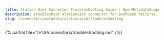 ```yaml
---
title: Alation Sink Connector Troubleshooting Guide | OpenMetadataSupport
description: Troubleshoot AlationSink connector for pushback failures, API errors, or term mismatch.
slug: /connectors/metadata/alationsink/troubleshooting
---
```


{% partial file="/v1.9/connectors/troubleshooting.md" /%}
